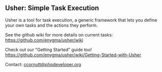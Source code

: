 Usher: Simple Task Execution
----------------------------------

Usher is a tool for task execution, a generic framework that lets you define your own tasks and
the actions they perform.

See the github wiki for more details on current tasks: https://github.com/enygma/usher/wiki

Check out our "Getting Started" guide too! https://github.com/enygma/usher/wiki/Getting-Started-with-Usher

Contact: ccornutt@phpdeveloper.org

